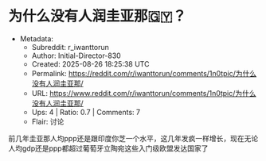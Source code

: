 # 为什么没有人润圭亚那🇬🇾？

- Metadata:
  - Subreddit: r_iwanttorun
  - Author: Initial-Director-830
  - Created: 2025-08-26 18:25:38 UTC
  - Permalink: https://reddit.com/r/iwanttorun/comments/1n0tpic/为什么没有人润圭亚那/
  - URL: https://www.reddit.com/r/iwanttorun/comments/1n0tpic/为什么没有人润圭亚那/
  - Ups: 4 | Ratio: 0.7 | Comments: 7
  - Flair: 讨论


前几年圭亚那人均ppp还是跟印度你芝一个水平，这几年发疯一样增长，现在无论人均gdp还是ppp都超过葡萄牙立陶宛这些入门级欧盟发达国家了

